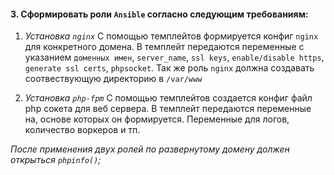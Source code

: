 #### 3. Сформировать роли `Ansible` согласно следующим требованиям: 

1.	_Установка `nginx`_ 
С помощью темплейтов формируется конфиг `nginx` для конкретного домена.
В темплейт передаются переменные с указанием `доменных имен`, `server_name`, `ssl keys`, `enable/disable https`, `generate ssl certs`, `phpsocket`. Так же роль `nginx` должна создавать соотвествующую директорию в `/var/www`

2.	_Установка `php-fpm`_ 
С помощью темплейтов создается конфиг файл php сокета для веб сервера. В темплейт передаются переменные на, основе которых он формируется. Переменные для логов, количество воркеров и тп.

_После применения двух ролей по развернутому домену должен открыться `phpinfo()`;_

